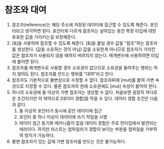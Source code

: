 # 참조와 대여
1. 참조자(reference)는 해당 주소에 저장된 데이터에 접근할 수 있도록 해준다.
   포인터라고 생각하면 된다.
   포인터와 다르게 참조자는 살아있는 동안 특정 타입에 대한 유효한 값을 가리키는걸 보장해준다.
2. [&]을 사용하여 참조할 수 있도록 해준다.
   [&]을 붙일 경우 값을 "참조"하는 참조자를 생성한다. (값을 소유하는 것이 아님)
   값을 소유한게 아니므로 참조자가 가리킨 값은 참조자가 사용되지 않을 때까지 버려지지 않는다.
   매개변수에 사용하려면 타입에 붙이면 된다.
3. 참조자를 매개변수로 사용할 경우 소유권이 없으므로 소유권을 돌려주는 행위는 하지 않아도 된다.
   참조자를 만드는 행위를 "대여"라고 한다.
4. 참조자도 기본적으로 불변성으로 수정할 수 없다.
   참조자뒤에 [mut]를 붙여 가변 속성으로 지정할 수 있다.
   물론 참조자의 원래 소유권에도 [mut] 속성이 붙어야 한다.
5. 하나의 소유권에 둘 이상의 가변 참조자는 생성할 수 없다.
   처음보면 굉장히 까다로운 조건이지만 이 제약으로 [데이터 경합]을 막을 수 있다.
   데이터 경합 조건은 다음과 같다.
   1) 둘 이상의 포인터가 동시에 같은 데이터에 접근
   2) 포인터 중 하나 이상이 데이터에 쓰기 작업을 시행
   3) 테이터 접근 동기화 메커니즘이 없음
   데이터 경합은 주로 런타임에서 발견되는 에러이다.
   하지만 러스트는 컴파일러가 경합이 보이는 부분을 컴파일을 거부하여 방지가 가능하다.
6. 불변 참조자가 있는 값에 가변 참조자를 만드는 것은 불가능하다.

